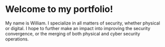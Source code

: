 # Welcome to my portfolio!

My name is William. I specialize in all matters of security, whether physical or digital. I hope to further make an impact into improving the security convergence, or the merging of both physical and cyber security operations.
